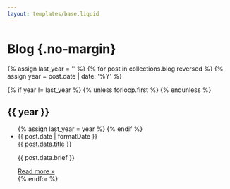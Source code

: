 ```yaml
---
layout: templates/base.liquid
---
```


# Blog {.no-margin}  

{% assign last_year = '' %}
{% for post in collections.blog reversed %}
  {% assign year = post.date | date: '%Y' %}

  {% if year != last_year %}
    {% unless forloop.first %}
        </ul>
    {% endunless %}

<h2 class="archive-year">{{ year }}</h2>
<ul class="archive-list">
    {% assign last_year = year %}
  {% endif %}

  <li class="archive-item">
    <span class="archive-date">{{ post.date | formatDate }}</span>
    <div class="archive-entry">
        <a class="archive-link" href="{{ post.url }}">{{ post.data.title }}</a>
        <p class="archive-brief">{{ post.data.brief }}</p>
        <a class="archive-more" href="{{ post.url }}">Read more »</a>
    </div>
  </li>
{% endfor %}
</ul>

